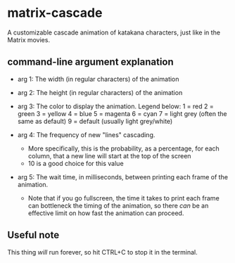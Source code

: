 # matrix-cascade
A customizable cascade animation of katakana characters, just like in the Matrix movies.

## command-line argument explanation
+ arg 1: The width (in regular characters) of the animation
+ arg 2: The height (in regular characters) of the animation
+ arg 3: The color to display the animation. Legend below:
    1 = red
    2 = green
    3 = yellow
    4 = blue
    5 = magenta
    6 = cyan
    7 = light grey (often the same as default)
    9 = default (usually light grey/white)

+ arg 4: The frequency of new "lines" cascading.
    + More specifically, this is the probability, as a percentage, for each column, that a new line will start at the top of the screen
    + 10 is a good choice for this value

+ arg 5: The wait time, in milliseconds, between printing each frame of the
animation. 
    + Note that if you go fullscreen, the time it takes to print each
frame can bottleneck the timing of the animation, so there *can* be an 
effective limit on how fast the animation can proceed.

## Useful note
This thing *will* run forever, so hit CTRL+C to stop it in the terminal.


